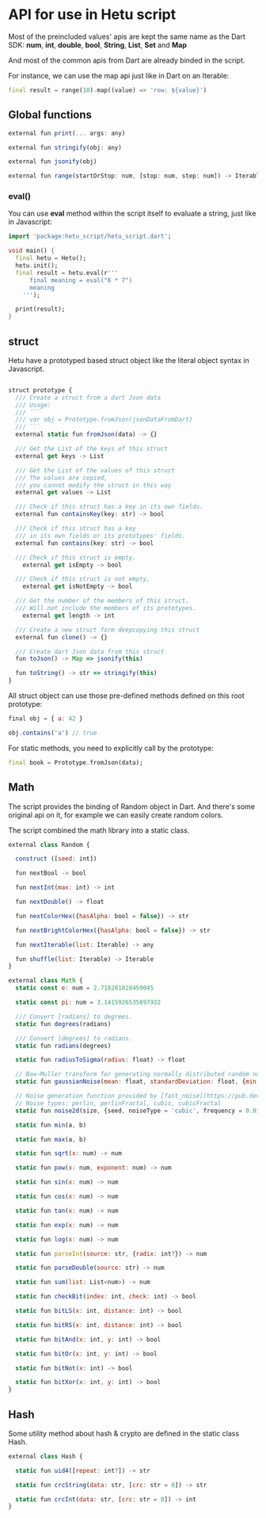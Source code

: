# API for use in Hetu script

Most of the preincluded values' apis are kept the same name as the Dart SDK:
**num**, **int**, **double**, **bool**, **String**, **List**, **Set** and **Map**

And most of the common apis from Dart are already binded in the script.

For instance, we can use the map api just like in Dart on an Iterable:

```dart
final result = range(10).map((value) => 'row: ${value}')
```

## Global functions

```javascript
external fun print(... args: any)

external fun stringify(obj: any)

external fun jsonify(obj)

external fun range(startOrStop: num, [stop: num, step: num]) -> Iterable
```

### eval()

You can use **eval** method within the script itself to evaluate a string, just like in Javascript:

```dart
import 'package:hetu_script/hetu_script.dart';

void main() {
  final hetu = Hetu();
  hetu.init();
  final result = hetu.eval(r'''
      final meaning = eval("6 * 7")
      meaning
    ''');

  print(result);
}
```

## struct

Hetu have a prototyped based struct object like the literal object syntax in Javascript.

````typescript

struct prototype {
  /// Create a struct from a dart Json data
  /// Usage:
  /// ```
  /// var obj = Prototype.fromJson(jsonDataFromDart)
  /// ```
  external static fun fromJson(data) -> {}

  /// Get the List of the keys of this struct
  external get keys -> List

  /// Get the List of the values of this struct
  /// The values are copied,
  /// you cannot modify the struct in this way
  external get values -> List

  /// Check if this struct has a key in its own fields.
  external fun containsKey(key: str) -> bool

  /// Check if this struct has a key
  /// in its own fields or its prototypes' fields.
  external fun contains(key: str) -> bool

  /// Check if this struct is empty.
	external get isEmpty -> bool

  /// Check if this struct is not empty.
	external get isNotEmpty -> bool

  /// Get the number of the members of this struct.
  /// Will not include the members of its prototypes.
	external get length -> int

  /// Create a new struct form deepcopying this struct
  external fun clone() -> {}

  /// Create dart Json data from this struct
  fun toJson() -> Map => jsonify(this)

  fun toString() -> str => stringify(this)
}
````

All struct object can use those pre-defined methods defined on this root prototype:

```javascript
final obj = { a: 42 }

obj.contains('a') // true
```

For static methods, you need to explicitly call by the prototype:

```dart
final book = Prototype.fromJson(data);
```

## Math

The script provides the binding of Random object in Dart. And there's some original api on it, for example we can easily create random colors.

The script combined the math library into a static class.

```javascript
external class Random {

  construct ([seed: int])

  fun nextBool -> bool

  fun nextInt(max: int) -> int

  fun nextDouble() -> float

  fun nextColorHex({hasAlpha: bool = false}) -> str

  fun nextBrightColorHex({hasAlpha: bool = false}) -> str

  fun nextIterable(list: Iterable) -> any

  fun shuffle(list: Iterable) -> Iterable
}

external class Math {
  static const e: num = 2.718281828459045

  static const pi: num = 3.1415926535897932

  /// Convert [radians] to degrees.
  static fun degrees(radians)

  /// Convert [degrees] to radians.
  static fun radians(degrees)

  static fun radiusToSigma(radius: float) -> float

  // Box–Muller transform for generating normally distributed random numbers between [min : max].
  static fun gaussianNoise(mean: float, standardDeviation: float, {min: float, max: float, randomGenerator}) -> float

  // Noise generation function provided by [fast_noise](https://pub.dev/packages/fast_noise) package.
  // Noise types: perlin, perlinFractal, cubic, cubicFractal
  static fun noise2d(size, {seed, noiseType = 'cubic', frequency = 0.01})

  static fun min(a, b)

  static fun max(a, b)

  static fun sqrt(x: num) -> num

  static fun pow(x: num, exponent: num) -> num

  static fun sin(x: num) -> num

  static fun cos(x: num) -> num

  static fun tan(x: num) -> num

  static fun exp(x: num) -> num

  static fun log(x: num) -> num

  static fun parseInt(source: str, {radix: int?}) -> num

  static fun parseDouble(source: str) -> num

  static fun sum(list: List<num>) -> num

  static fun checkBit(index: int, check: int) -> bool

  static fun bitLS(x: int, distance: int) -> bool

  static fun bitRS(x: int, distance: int) -> bool

  static fun bitAnd(x: int, y: int) -> bool

  static fun bitOr(x: int, y: int) -> bool

  static fun bitNot(x: int) -> bool

  static fun bitXor(x: int, y: int) -> bool
}
```

## Hash

Some utility method about hash & crypto are defined in the static class Hash.

```javascript
external class Hash {

  static fun uid4([repeat: int?]) -> str

  static fun crcString(data: str, [crc: str = 0]) -> str

  static fun crcInt(data: str, [crc: str = 0]) -> int
}
```
